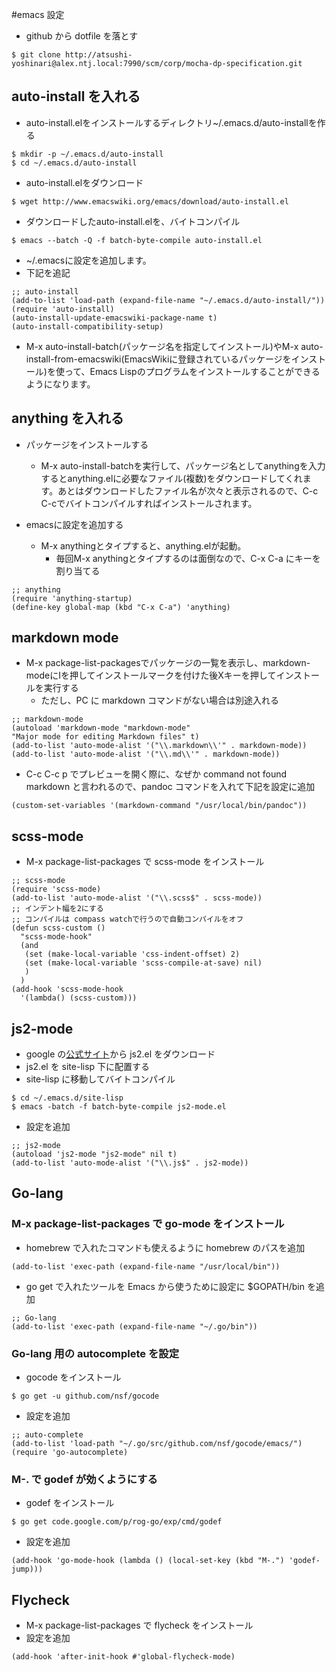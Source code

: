 #emacs 設定

* github から dotfile を落とす

```
$ git clone http://atsushi-yoshinari@alex.ntj.local:7990/scm/corp/mocha-dp-specification.git
```

## auto-install を入れる
* auto-install.elをインストールするディレクトリ~/.emacs.d/auto-installを作る

```
$ mkdir -p ~/.emacs.d/auto-install
$ cd ~/.emacs.d/auto-install
```

* auto-install.elをダウンロード

```
$ wget http://www.emacswiki.org/emacs/download/auto-install.el
```

* ダウンロードしたauto-install.elを、バイトコンパイル

```
$ emacs --batch -Q -f batch-byte-compile auto-install.el
```

*  ~/.emacsに設定を追加します。
  * 下記を追記
 
```
;; auto-install
(add-to-list 'load-path (expand-file-name "~/.emacs.d/auto-install/"))
(require 'auto-install)
(auto-install-update-emacswiki-package-name t)
(auto-install-compatibility-setup)
```

* M-x auto-install-batch(パッケージ名を指定してインストール)やM-x auto-install-from-emacswiki(EmacsWikiに登録されているパッケージをインストール)を使って、Emacs Lispのプログラムをインストールすることができるようになります。


## anything を入れる
* パッケージをインストールする
  * M-x auto-install-batchを実行して、パッケージ名としてanythingを入力するとanything.elに必要なファイル(複数)をダウンロードしてくれます。あとはダウンロードしたファイル名が次々と表示されるので、C-c C-cでバイトコンパイルすればインストールされます。
  

* emacsに設定を追加する
  * M-x anythingとタイプすると、anything.elが起動。
    * 毎回M-x anythingとタイプするのは面倒なので、C-x C-a にキーを割り当てる


```
;; anything
(require 'anything-startup)
(define-key global-map (kbd "C-x C-a") 'anything)
```


## markdown mode
* M-x package-list-packagesでパッケージの一覧を表示し、markdown-modeにIを押してインストールマークを付けた後Xキーを押してインストールを実行する
  * ただし、PC に markdown コマンドがない場合は別途入れる
  
```
;; markdown-mode
(autoload 'markdown-mode "markdown-mode"
"Major mode for editing Markdown files" t)
(add-to-list 'auto-mode-alist '("\\.markdown\\'" . markdown-mode))
(add-to-list 'auto-mode-alist '("\\.md\\'" . markdown-mode))
```
  
* C-c C-c p でプレビューを開く際に、なぜか command not found markdown と言われるので、pandoc コマンドを入れて下記を設定に追加

```
(custom-set-variables '(markdown-command "/usr/local/bin/pandoc"))
```

## scss-mode
* M-x package-list-packages で scss-mode をインストール

```
;; scss-mode
(require 'scss-mode)
(add-to-list 'auto-mode-alist '("\\.scss$" . scss-mode))
;; インデント幅を2にする
;; コンパイルは compass watchで行うので自動コンパイルをオフ
(defun scss-custom ()
  "scss-mode-hook"
  (and
   (set (make-local-variable 'css-indent-offset) 2)
   (set (make-local-variable 'scss-compile-at-save) nil)
   )
  )
(add-hook 'scss-mode-hook
  '(lambda() (scss-custom)))
```

## js2-mode
* google の[公式サイト](https://code.google.com/p/js2-mode/)から js2.el をダウンロード
* js2.el を site-lisp 下に配置する
* site-lisp に移動してバイトコンパイル

```
$ cd ~/.emacs.d/site-lisp
$ emacs -batch -f batch-byte-compile js2-mode.el
```

* 設定を追加

```
;; js2-mode
(autoload 'js2-mode "js2-mode" nil t)
(add-to-list 'auto-mode-alist '("\\.js$" . js2-mode))
```

## Go-lang
### M-x package-list-packages で go-mode をインストール
* homebrew で入れたコマンドも使えるように homebrew のパスを追加

```
(add-to-list 'exec-path (expand-file-name "/usr/local/bin"))
```

* go get で入れたツールを Emacs から使うために設定に $GOPATH/bin を追加

```
;; Go-lang
(add-to-list 'exec-path (expand-file-name "~/.go/bin"))
```

### Go-lang 用の autocomplete を設定
* gocode をインストール
  
```
$ go get -u github.com/nsf/gocode
```

* 設定を追加

```
;; auto-complete
(add-to-list 'load-path "~/.go/src/github.com/nsf/gocode/emacs/")
(require 'go-autocomplete)
```


### M-. で godef が効くようにする
* godef をインストール

```
$ go get code.google.com/p/rog-go/exp/cmd/godef
```

* 設定を追加

```
(add-hook 'go-mode-hook (lambda () (local-set-key (kbd "M-.") 'godef-jump)))
```

## Flycheck
* M-x package-list-packages で flycheck をインストール
* 設定を追加

```
(add-hook 'after-init-hook #'global-flycheck-mode)
```